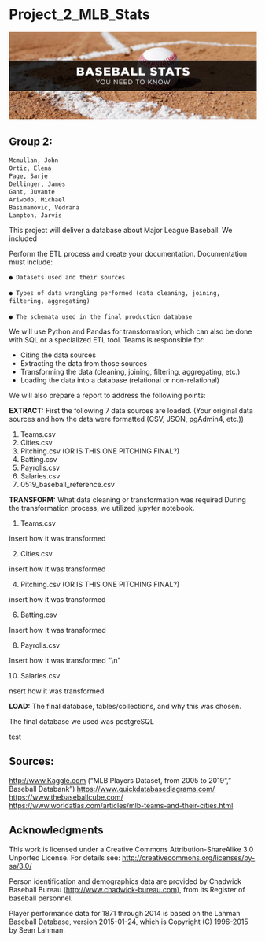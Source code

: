 # Project_2_MLB_Stats

![image](images/Baseball_Stats_You_Need_To_Know.png)


## Group 2:  

    Mcmullan, John
    Ortiz, Elena
    Page, Sarje 
    Dellinger, James 
    Gant, Juvante 
    Ariwodo, Michael 
    Basimamovic, Vedrana 
    Lampton, Jarvis 
    
   This project will deliver a database about Major League Baseball. We included 

Perform the ETL process and create your documentation. Documentation must include: 

    ● Datasets used and their sources 

    ● Types of data wrangling performed (data cleaning, joining, filtering, aggregating) 

    ● The schemata used in the final production database 

 
We will use Python and Pandas for transformation, which can also be done with SQL or a specialized ETL tool. 
Teams is responsible for:
  - Citing the data sources
  - Extracting the data from those sources
  - Transforming the data (cleaning, joining, filtering, aggregating, etc.)
  - Loading the data into a database (relational or non-relational)

We will also prepare a report to address the following points:
  
  **EXTRACT:** First the following 7 data sources are loaded. (Your original data sources and how the data were formatted (CSV, JSON, pgAdmin4, etc.))
  1. Teams.csv
  2. Cities.csv
  3. Pitching.csv (OR IS THIS ONE PITCHING FINAL?)
  4. Batting.csv
  5. Payrolls.csv
  6. Salaries.csv
  7. 0519_baseball_reference.csv
  
  
  **TRANSFORM:**
  What data cleaning or transformation was required
  During the transformation process, we utilized jupyter notebook. 
  1. Teams.csv


  insert how it was transformed


  2. Cities.csv


  insert how it was transformed


  4. Pitching.csv (OR IS THIS ONE PITCHING FINAL?)


  insert how it was transformed


  6. Batting.csv


  Insert how it was transformed


  8. Payrolls.csv


  Insert how it was transformed "\n"


  10. Salaries.csv


  nsert how it was transformed

  
  **LOAD:** 
  The final database, tables/collections, and why this was chosen.

  
  The final database we used was postgreSQL

  test
 


## Sources:  

http://www.Kaggle.com (“MLB Players Dataset, from 2005 to 2019”,” Baseball Databank”) 
https://www.quickdatabasediagrams.com/  
https://www.thebaseballcube.com/  
https://www.worldatlas.com/articles/mlb-teams-and-their-cities.html

## Acknowledgments

This work is licensed under a Creative Commons Attribution-ShareAlike
3.0 Unported License. For details see:
http://creativecommons.org/licenses/by-sa/3.0/

Person identification and demographics data are provided by
Chadwick Baseball Bureau (http://www.chadwick-bureau.com),
from its Register of baseball personnel.

Player performance data for 1871 through 2014 is based on the
Lahman Baseball Database, version 2015-01-24, which is
Copyright (C) 1996-2015 by Sean Lahman.
